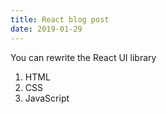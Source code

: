 ```yaml
---
title: React blog post
date: 2019-01-29
---
```


You can rewrite the React UI library

1. HTML
2. CSS
3. JavaScript
